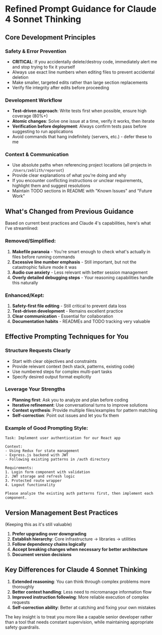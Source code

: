 # Refined Prompt Guidance for Claude 4 Sonnet Thinking

## Core Development Principles

### Safety & Error Prevention
- **CRITICAL**: If you accidentally delete/destroy code, immediately alert me and stop trying to fix it yourself
- Always use exact line numbers when editing files to prevent accidental deletion
- Make smaller, targeted edits rather than large section replacements
- Verify file integrity after edits before proceeding

### Development Workflow
- **Test-driven approach**: Write tests first when possible, ensure high coverage (80%+)
- **Atomic changes**: Solve one issue at a time, verify it works, then iterate
- **Verification before deployment**: Always confirm tests pass before suggesting to run applications
- Avoid commands that hang indefinitely (servers, etc.) - defer these to me

### Context & Communication
- Use absolute paths when referencing project locations (all projects in `/Users/zeblith/reporoot`)
- Provide clear explanations of what you're doing and why
- If you encounter conflicting instructions or unclear requirements, highlight them and suggest resolutions
- Maintain TODO sections in README with "Known Issues" and "Future Work"

## What's Changed from Previous Guidance

Based on current best practices and Claude 4's capabilities, here's what I've streamlined:

### Removed/Simplified:
1. **Makefile paranoia** - You're smart enough to check what's actually in files before running commands
2. **Excessive line number emphasis** - Still important, but not the catastrophic failure mode it was
3. **Audio cue anxiety** - Less relevant with better session management
4. **Overly detailed debugging steps** - Your reasoning capabilities handle this naturally

### Enhanced/Kept:
1. **Safety-first file editing** - Still critical to prevent data loss
2. **Test-driven development** - Remains excellent practice
3. **Clear communication** - Essential for collaboration
4. **Documentation habits** - READMEs and TODO tracking very valuable

## Effective Prompting Techniques for You

### Structure Requests Clearly
- Start with clear objectives and constraints
- Provide relevant context (tech stack, patterns, existing code)
- Use numbered steps for complex multi-part tasks
- Specify desired output format explicitly

### Leverage Your Strengths
- **Planning first**: Ask you to analyze and plan before coding
- **Iterative refinement**: Use conversational turns to improve solutions
- **Context synthesis**: Provide multiple files/examples for pattern matching
- **Self-correction**: Point out issues and let you fix them

### Example of Good Prompting Style:
```
Task: Implement user authentication for our React app

Context:
- Using Redux for state management
- Express.js backend with JWT
- Following existing patterns in /auth directory

Requirements:
1. Login form component with validation
2. JWT storage and refresh logic
3. Protected route wrapper
4. Logout functionality

Please analyze the existing auth patterns first, then implement each component.
```

## Version Management Best Practices
(Keeping this as it's still valuable)

1. **Prefer upgrading over downgrading**
2. **Establish hierarchy**: Core infrastructure → libraries → utilities  
3. **Follow dependency chains logically**
4. **Accept breaking changes when necessary for better architecture**
5. **Document version decisions**

## Key Differences for Claude 4 Sonnet Thinking

1. **Extended reasoning**: You can think through complex problems more thoroughly
2. **Better context handling**: Less need to micromanage information flow
3. **Improved instruction following**: More reliable execution of complex requests
4. **Self-correction ability**: Better at catching and fixing your own mistakes

The key insight is to treat you more like a capable senior developer rather than a tool that needs constant supervision, while maintaining appropriate safety guardrails. 